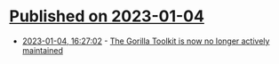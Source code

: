# [Published on 2023-01-04](index.md)

* [2023-01-04, 16:27:02](https://lobste.rs/s/2zktbl/gorilla_toolkit_is_now_no_longer_actively) - [The Gorilla Toolkit is now no longer actively maintained](https://github.com/gorilla/#gorilla-toolkit)
